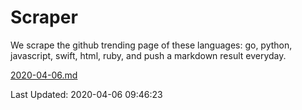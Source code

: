 # Scraper

We scrape the github trending page of these languages: go, python, javascript, swift, html, ruby, and push a markdown result everyday.

[2020-04-06.md](https://github.com/henson/Scraper/blob/master/2020-04-06.md)

Last Updated: 2020-04-06 09:46:23